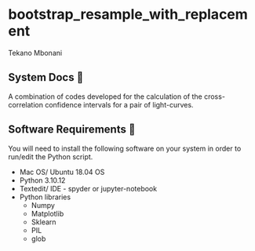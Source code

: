 # bootstrap_resample_with_replacement
Tekano Mbonani

## System Docs 📃
A combination of codes developed for the calculation of the cross-correlation confidence intervals for a pair of light-curves.
 

## Software Requirements 🔌
You will need to install the following software on your system in order to run/edit the Python script.
* Mac OS/ Ubuntu 18.04 OS
* Python 3.10.12
* Textedit/ IDE - spyder or jupyter-notebook
* Python libraries
  * Numpy
  * Matplotlib
  * Sklearn
  * PIL
  * glob
